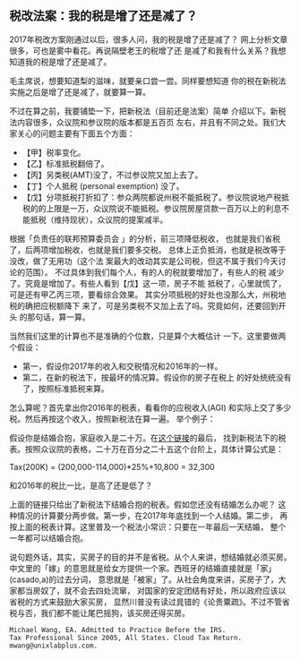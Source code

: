 ## 税改法案：我的税是增了还是减了？

2017年税改方案刚通过以后，很多人问，我的税是增了还是减了？
网上分析文章很多，可也是雾中看花。再说隔壁老王的税增了还
是减了和我有什么关系？我想知道我的税是增了还是减了。

毛主席说，想要知道梨的滋味，就要亲口尝一尝。同样要想知道
你的税在新税法实施之后是增了还是减了，就要算一算。

不过在算之前，我要铺垫一下，把新税法（目前还是法案）简单
介绍以下。新税法内容很多，众议院和参议院的版本都是五百页
左右，并且有不同之处。我们大家关心的问题主要有下面五个方面：

* 【甲】税率变化。 
* 【乙】标准抵税翻倍了。 
* 【丙】另类税(AMT)没了，不过参议院又加上去了。 
* 【丁】个人抵税 (personal exemption) 没了。 
* 【戊】分项抵税打折扣了：参众两院都说州税不能抵税了。参议院说地产税抵税的的上限是一万，众议院说不能抵税。参议院房屋贷款一百万以上的利息不能抵税（维持现状），众议院的提案减半。

根据「负责任的联邦预算委员会 」的分析，前三项降低税收，
也就是我们省税了，后两项增加税收，也就是我们要多交税。
总体上正负抵消，也就是税改等于没改，做了无用功（这个法
案最大的改动其实是公司税，但这不属于我们今天讨论的范围）。
不过具体到我们每个人，有的人的税就要增加了，有些人的税
减少了。究竟是增加了。有些人看到【戊】这一项，房子不能
抵税了，心里就慌了，可是还有甲乙丙三项，要看综合效果。
其实分项抵税的好处也没那么大，州税地税的确把应税额降下
来了，可是另类税不又加上去了吗。究竟如何，还要回到开头
的那句话，算一算。

当然我们这里的计算也不是准确的个位数，只是算个大概估计
一下。这里要做两个假设：

* 第一，假设你2017年的收入和交税情况和2016年的一样。
* 第二，在新的税法下，按最坏的情况算。假设你的房子在税上
的好处统统没有了，按照标准抵税来算。

怎么算呢？首先拿出你2016年的税表，看看你的应税收入(AGI)
和实际上交了多少税。然后再按这个收入，按照新税法在算一遍。
举个例子：

假设你是结婚合抱，家庭收入是二十万。在[这个链接](https://en.wikipedia.org/wiki/Tax_Cuts_and_Jobs_Act_of_2017)的最后，
找到新税法下的税表。按照众议院的表格，二十万在百分之二十五这个台阶上，具体计算公式是：

Tax(200K) = (200,000-114,000)*25%+10,800 = 32,300

和2016年的税比一比，是高了还是低了？

上面的链接只给出了新税法下结婚合抱的税表。假如您还没有结婚怎么办呢？
这种情况的计算要分两步做。第一步，在2017年年底找到一个人结婚。第二步，
再按上面的税表计算。这里普及一个税法小常识：只要在一年最后一天结婚，
整个一年都可以结婚合抱。

说句题外话，其实，买房子的目的并不是省税。从个人来讲，想结婚就必须买房。
中文里的「嫁」的意思就是给女方提供一个家。西班牙的结婚直接就是「家」(casado,a)的过去分词，
意思就是「被家」了。从社会角度来讲，买房子了，大家都当房奴了，就不会去四处流窜，
对国家的安定团结有好处，所以政府应该以省税的方式来鼓励大家买房，
显然川普没有读过晁错的《论贵粟疏》。不过不管省税与否，我们都不能让尾巴摇狗，该买房还得买房。

```
Michael Wang, EA. Admitted to Practice Before the IRS.
Tax Professional Since 2005, All States. Cloud Tax Return.
mwang@unixlabplus.com.
```
